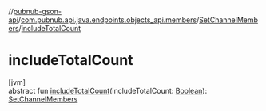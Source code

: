 //[pubnub-gson-api](../../../index.md)/[com.pubnub.api.java.endpoints.objects_api.members](../index.md)/[SetChannelMembers](index.md)/[includeTotalCount](include-total-count.md)

# includeTotalCount

[jvm]\
abstract fun [includeTotalCount](include-total-count.md)(includeTotalCount: [Boolean](https://kotlinlang.org/api/core/kotlin-stdlib/kotlin/-boolean/index.html)): [SetChannelMembers](index.md)
